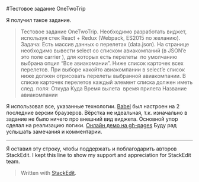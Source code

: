 #Тестовое задание OneTwoTrip

Я получил такое задание.
>Тестовое задание OneTwoTrip.
Необходимо разработать виджет, используя стек React + Redux (Webpack, ES­2015 по
желанию).
Задача:
Есть массив данных о перелетах (data.json).
На странице необходимо вывести select со списком авиакомпаний (в JSON’e это поле
carrier​ ), для которых есть перелеты ­ по умолчанию выбрана опция “Все авиакомании”.
Ниже список карточек всех перелетов.
При выборе какой­то авиакомпании в select’e список ниже должен отрисовать перелеты
выбранной авиакомпании.
В списке карточек перелетов каждый элемент списка должен иметь след. поля:
Откуда ­ Куда
Время вылета ­ время прилета
Название авиакомпании

Я использовал все, указанные технологии. [Babel](https://babeljs.io/) был настроен на 2 последние версии браузеров.
Вёрстка не идеальная, т.к. изначально в задание не было ничего про внешний вид виджета. Основной упор сделал на реализацию логики.
[Онлайн демо на gh-pages](https://tagir-a.github.io/onetwotrip)
Буду рад услышать замечания и комментарии.

---
Я оставил эту строку, чтобы поддержать и поблагодарить авторов StackEdit.
I kept this line to show my support and appreciation for StackEdit team.
> Written with [StackEdit](https://stackedit.io/).